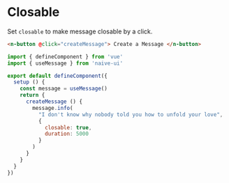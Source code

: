 # Closable

Set `closable` to make message closable by a click.

```html
<n-button @click="createMessage"> Create a Message </n-button>
```

```js
import { defineComponent } from 'vue'
import { useMessage } from 'naive-ui'

export default defineComponent({
  setup () {
    const message = useMessage()
    return {
      createMessage () {
        message.info(
          "I don't know why nobody told you how to unfold your love",
          {
            closable: true,
            duration: 5000
          }
        )
      }
    }
  }
})
```
